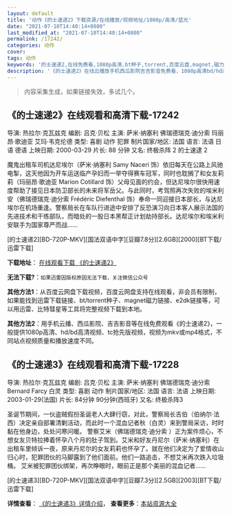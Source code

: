 ```yaml
---
layout: default
title: '动作《的士速递2》下载资源/在线播放/视频地址/1080p/高清/蓝光'
date: "2021-07-10T14:40:14+0800"
last_modified_at: "2021-07-10T14:40:14+0800"
permalink: /17242/
categories: 动作
cover:
tags: 动作
keywords: '的士速递2,在线免费看,1080p高清,bt种子,torrent,百度云盘,magnet,磁力链,迅雷下载资源'
description: '《的士速递2》在线云播放手机西瓜影院吉吉影音免费看，1080p高清bd/hd未删减完整版和tc抢先枪版，mkv/mp4格式，附带bt/torrent种子、magnet/磁力链、百度云盘、网盘资源迅雷下载链接'
---
```


>内容采集生成，如果链接失效，多试几个。


## 《的士速递2》在线观看和高清下载-17242

导演: 热拉尔·克瓦兹克 编剧: 吕克·贝松 主演: 萨米·纳塞利 佛瑞德瑞克·迪分索 玛丽昂·歌迪亚 艾玛·韦克伦德 类型: 喜剧 动作 犯罪 制片国家/地区: 法国 语言: 法语 日语 德语 上映日期: 2000-03-29 片长: 88 分钟 又名: 终极杀阵 2 的士速逮 2

魔鬼出租车司机达尼埃尔（萨米·纳塞利 Samy Naceri 饰）依旧每天在公路上风驰电掣，这天他因为开车运送临产孕妇而一举夺得赛车冠军，同时也耽搁了和女友莉莉（玛丽昂·歌迪亚 Marion Cotillard 饰）父母见面的约会，但达尼埃尔很快用速度帮助了接见日本防卫部长的未来将军岳父。与此同时，考驾照再次失败的埃米利安（佛瑞德瑞克·迪分索 Frédéric Diefenthal 饰）奉命一同迎接日本部长，与达尼埃尔在机场重逢。警察局长在车队行进途中安排了反恐演习向日本客人展示法国的先进技术和干练部队，而暗处的一股日本黑帮正计划劫持部长。达尼埃尔和埃米利安联手为国家尊严而战……


[的士速递2][BD-720P-MKV][国法双语中字][豆瓣7.8分][2.6GB][2000][BT下载/迅雷下载]

**下载地址**： [在线观看下载 《的士速递2》](https://www.btdx8.com/torrent/taxi_2_2000.html) 


**无法下载?**：`如果迅雷因版权原因无法下载，关注微信公众号 `

**其他方法1**：从百度云网盘下载视频，百度云网盘支持在线观看，非会员有限制，如果能找到迅雷下载链接、bt/torrent种子、magnet磁力链接、e2dk链接等，可以用迅雷、比特彗星等工具将完整视频下载到本地。

**其他方法2**：用手机云播、西瓜影院、吉吉影音等在线免费观看《的士速递2》，一般提供1080p高清、hd/bd高清视频、tc抢先版视频，视频为mkv或mp4格式，不同站点视频质量和播放速度不同。


## 《的士速递3》在线观看和高清下载-17228

导演: 热拉尔·克瓦兹克 编剧: 吕克·贝松 主演: 萨米·纳塞利 佛瑞德瑞克·迪分索 Bernard Farcy 白灵 类型: 喜剧 动作 制片国家/地区: 法国 语言: 法语 上映日期: 2003-01-29(法国) 片长: 84分钟 90分钟(西班牙) 又名: 终极杀阵3

圣诞节期间，一伙盗贼假扮圣诞老人大肆行窃，对此，警察局长吉伯（伯纳尔·法西）决定亲自部署清剿活动，而此时一个混血记者秋（白灵）来到警局采访，时时黏在他身边，处处问寒问暖。 警察艾米（佛瑞德瑞克·迪分索 ）正为案件烦心，不想女友贝特拉捧着怀孕八个月的肚子驾到。艾米和好友丹尼尔（萨米·纳塞利）在出租车里倾诉一夜，原来丹尼尔的女友莉莉也怀孕了。就在他们决定为了爱情收山归心时，犯罪团伙的马脚露到了他们面前。他们一路追击，不想艾米再次跌入垃圾桶。 艾米被犯罪团伙绑架，再次睁眼时，眼前正是那个美丽的混血记者……


[的士速递3][BD-720P-MKV][国法双语中字][豆瓣7.3分][2.5GB][2003][BT下载/迅雷下载]

**详情查看**： [《的士速递3》详情介绍](/movie/17228/)， **查看更多**：[本站资源大全](/movie/t/all/)

